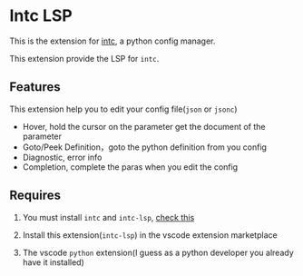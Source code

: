 # Intc LSP

This is the extension for [intc](https://github.com/cstsunfu/intc), a python config manager.

This extension provide the LSP for `intc`.


## Features

This extension help you to edit your config file(`json` or `jsonc`)

* Hover, hold the cursor on the parameter get the document of the parameter
* Goto/Peek Definition，goto the python definition from you config
* Diagnostic, error info
* Completion, complete the paras when you edit the config

## Requires

1. You must install `intc` and `intc-lsp`, [check this](https://github.com/cstsunfu/intc)

2. Install this extension(`intc-lsp`) in the vscode extension marketplace

3. The vscode `python` extension(I guess as a python developer you already have it installed)
